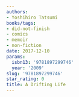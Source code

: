 ```yaml
---
authors:
- Yoshihiro Tatsumi
books/tags:
- did-not-finish
- comics
- memoir
- non-fiction
date: 2017-12-10
params:
  isbn13: '9781897299746'
  year: '2009'
slug: '9781897299746'
star_rating: 0
title: A Drifting Life
---
```


<!--more-->
